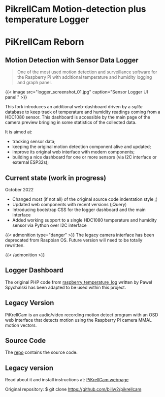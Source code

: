 # PikrellCam Motion-detection plus temperature Logger


# PiKrellCam Reborn

## Motion Detection with Sensor Data Logger

> One of the most used motion detection and surveillance software for the Raspberry Pi with additional temperature and humidity logging and graph panel.


{{< image src="logger_screenshot_01.jpg" caption="Sensor Logger UI panel." >}}



This fork introduces an additional web-dashboard driven by a *sqlite* database to keep track of temperature and humidity readings coming from a HDC1080 sensor. This dashboard is accessible by the main page of the camera preview bringing in some statistics of the collected data.



It is aimed at:

- tracking sensor data;
- keeping the original motion detection component alive and updated;
- improve its original web interface with modern components;
- building a nice dashboard for one or more sensors (via I2C interface or external ESP32s);

## Current state (work in progress)

October 2022
- Changed most (if not all) of the original source code indentation style ;)
- Updated web components with recent versions (jQuery)
- Introducing bootstrap CSS for the logger dashboard and the main interface
- Added working support to a single HDC1080 temperature and humidity sensor via Python over I2C interface

{{< admonition type="danger" >}}
The legacy camera interface has been deprecated from  Raspbian OS.
Future version will need to be totally rewritten.

{{< /admonition >}}

## Logger Dashboard

The original PHP code from [raspberry_temperature_log](https://github.com/DzikuVx/raspberry_temperature_log) written by Paweł Spychalski has been adapted to be used within this project.

## Legacy Version

PiKrellCam is an audio/video recording motion detect program with an OSD web
interface that detects motion using the Raspberry Pi camera MMAL motion vectors.


## Source Code

The [repo](https://github.com/lucaji/pikrellcam) contains the source code.

## Legacy version

Read about it and install instructions at:
[PiKrellCam webpage](http://billw2.github.io/pikrellcam/pikrellcam.html)

Original repository:
    $ git clone https://github.com/billw2/pikrellcam


